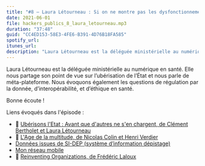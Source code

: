 ```yaml
---
title: "#8 – Laura Létourneau : Si on ne montre pas les dysfonctionnements, on sape la confiance parce que les gens savent bien que tout n’est pas parfait."
date: 2021-06-01
file: hackers_publics_8_laura_letourneau.mp3
duration: "37:48"
guid: "CC4ED153-58E3-4FE6-B391-4D76B18FA585"
spotify_url:
itunes_url:
description: "Laura Létourneau est la déléguée ministérielle au numérique en santé. Elle nous partage son point de vue sur l’ubérisation de l’État et nous parle de méta-plateforme. Nous évoquons également les questions de régulation par la donnée, d’interopérabilité, et d’éthique en santé."
---
```

Laura Létourneau est la déléguée ministérielle au numérique en santé. Elle nous partage son point de vue sur l’ubérisation de l’État et nous parle de méta-plateforme. Nous évoquons également les questions de régulation par la donnée, d’interopérabilité, et d’éthique en santé.

Bonne écoute !

Liens évoqués dans l'épisode :

* 📘 [Ubérisons l'Etat : Avant que d'autres ne s'en chargent, de Clément Bertholet et Laura Létourneau](https://www.armand-colin.com/uberisons-letat-avant-que-dautres-ne-sen-chargent-9782200617868)
* 📘 [L'Age de la multitude, de Nicolas Colin et Henri Verdier](https://www.armand-colin.com/lage-de-la-multitude-2e-ed-entreprendre-et-gouverner-apres-la-revolution-numerique-9782200601447)
* [Données issues de SI-DEP (système d’information dépistage)](https://www.data.gouv.fr/fr/datasets/donnees-relatives-aux-resultats-des-tests-virologiques-covid-19/)
* [Mon réseau mobile](https://monreseaumobile.arcep.fr/)
* 📘 [Reinventing Organizations, de Frédéric Laloux](https://www.reinventingorganizations.com/)
